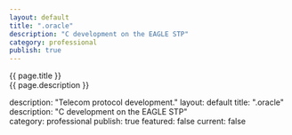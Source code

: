 ```yaml
---
layout: default
title: ".oracle"
description: "C development on the EAGLE STP"  
category: professional
publish: true
---
```


{{ page.title }}  
{{ page.description }}  


description: "Telecom protocol development."
layout: default
title: ".oracle"
description: "C development on the EAGLE STP"   
category: professional
publish: true
featured: false
current: false